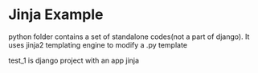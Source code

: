 # Jinja Example

 python folder contains a set of standalone codes(not a part of django).
 It uses jinja2 templating engine to modify a .py template


 test_1 is django project with an app jinja